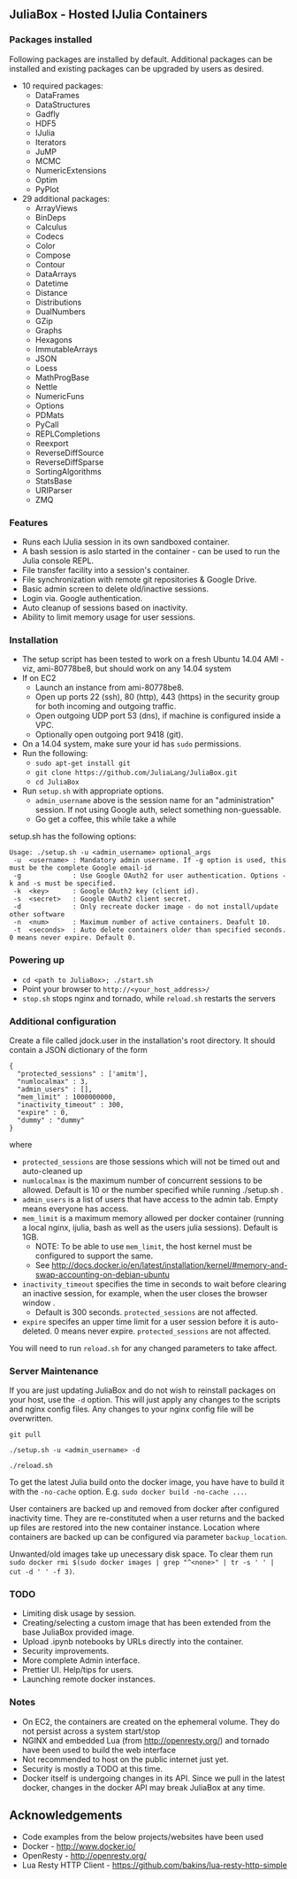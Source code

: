 ## JuliaBox - Hosted IJulia Containers

### Packages installed

Following packages are installed by default. Additional packages can be installed and existing packages can be upgraded by users as desired.

- 10 required packages:
    - DataFrames
    - DataStructures
    - Gadfly
    - HDF5
    - IJulia
    - Iterators
    - JuMP
    - MCMC
    - NumericExtensions
    - Optim
    - PyPlot
- 29 additional packages:
    - ArrayViews
    - BinDeps
    - Calculus
    - Codecs
    - Color
    - Compose
    - Contour
    - DataArrays
    - Datetime
    - Distance
    - Distributions
    - DualNumbers
    - GZip
    - Graphs
    - Hexagons
    - ImmutableArrays
    - JSON
    - Loess
    - MathProgBase
    - Nettle
    - NumericFuns
    - Options
    - PDMats
    - PyCall
    - REPLCompletions
    - Reexport
    - ReverseDiffSource
    - ReverseDiffSparse
    - SortingAlgorithms
    - StatsBase
    - URIParser
    - ZMQ

### Features

- Runs each IJulia session in its own sandboxed container.
- A bash session is aslo started in the container - can be used to run the Julia console REPL.
- File transfer facility into a session's container.
- File synchronization with remote git repositories &amp; Google Drive.
- Basic admin screen to delete old/inactive sessions.
- Login via. Google authentication.
- Auto cleanup of sessions based on inactivity.
- Ability to limit memory usage for user sessions.


### Installation

- The setup script has been tested to work on a fresh Ubuntu 14.04 AMI - viz, ami-80778be8, but should work on any 14.04 system
- If on EC2
    - Launch an instance from ami-80778be8.
    - Open up ports 22 (ssh), 80 (http), 443 (https) in the security group for both incoming and outgoing traffic. 
    - Open outgoing UDP port 53 (dns), if machine is configured inside a VPC.
    - Optionally open outgoing port 9418 (git).
- On a 14.04 system, make sure your id has `sudo` permissions.
- Run the following:
    - `sudo apt-get install git`
    - `git clone https://github.com/JuliaLang/JuliaBox.git`
    - `cd JuliaBox`
- Run `setup.sh` with appropriate options.
    - `admin_username` above is the session name for an "administration" session. If not using Google auth, select something non-guessable.
    - Go get a coffee, this while take a while


setup.sh has the following options:

```
Usage: ./setup.sh -u <admin_username> optional_args
 -u  <username> : Mandatory admin username. If -g option is used, this must be the complete Google email-id
 -g             : Use Google OAuth2 for user authentication. Options -k and -s must be specified.
 -k  <key>      : Google OAuth2 key (client id).
 -s  <secret>   : Google OAuth2 client secret.
 -d             : Only recreate docker image - do not install/update other software
 -n  <num>      : Maximum number of active containers. Deafult 10.
 -t  <seconds>  : Auto delete containers older than specified seconds. 0 means never expire. Default 0.
```


### Powering up

- `cd <path to JuliaBox>; ./start.sh`
- Point your browser to `http://<your_host_address>/`
- `stop.sh` stops nginx and tornado, while `reload.sh` restarts the servers


### Additional configuration
Create a file called jdock.user in the installation's root directory. It should contain a JSON dictionary of the form

```
{
  "protected_sessions" : ['amitm'],
  "numlocalmax" : 3,
  "admin_users" : [],
  "mem_limit" : 1000000000,
  "inactivity_timeout" : 300,
  "expire" : 0,
  "dummy" : "dummy"
}
```

where 

- `protected_sessions` are those sessions which will not be timed out and auto-cleaned up
- `numlocalmax` is the maximum number of concurrent sessions to be allowed. Default is 10 or the number specified while running ./setup.sh .
- `admin_users` is a list of users that have access to the admin tab. Empty means everyone has access.
- `mem_limit` is a maximum memory allowed per docker container (running a local nginx, ijulia, bash as well as the users julia sessions). Default is 1GB.
    - NOTE: To be able to use `mem_limit`, the host kernel must be configured to support the same. 
    - See http://docs.docker.io/en/latest/installation/kernel/#memory-and-swap-accounting-on-debian-ubuntu 
- `inactivity_timeout` specifies the time in seconds to wait before clearing an inactive session, for example, when the user closes the browser window . 
    - Default is 300 seconds. `protected_sessions` are not affected.
- `expire` specifes an upper time limit for a user session before it is auto-deleted. 0 means never expire. `protected_sessions` are not affected.


You will need to run `reload.sh` for any changed parameters to take affect.


### Server Maintenance

If you are just updating JuliaBox and do not wish to reinstall packages on your host, use the `-d` option. This will just apply any changes to the scripts and nginx config files. Any changes to your nginx config file will be overwritten.

```
git pull

./setup.sh -u <admin_username> -d 

./reload.sh
```

To get the latest Julia build onto the docker image, you have have to build it with the `-no-cache` option. E.g. `sudo docker build -no-cache ...`.

User containers are backed up and removed from docker after configured inactivity time. They are re-constituted when a user returns and the backed up files are restored into the new container instance. Location where containers are backed up can be configured via parameter `backup_location`.

Unwanted/old images take up unecessary disk space. To clear them run `sudo docker rmi $(sudo docker images | grep "^<none>" | tr -s ' ' | cut -d ' ' -f 3)`.


### TODO
- Limiting disk usage by session.
- Creating/selecting a custom image that has been extended from the base JuliaBox provided image.
- Upload .ipynb notebooks by URLs directly into the container.
- Security improvements.
- More complete Admin interface.
- Prettier UI. Help/tips for users.
- Launching remote docker instances.


### Notes

- On EC2, the containers are created on the ephemeral volume. They do not persist across a system start/stop
- NGINX and embedded Lua (from http://openresty.org/) and tornado have been used to build the web interface
- Not recommended to host on the public internet just yet. 
- Security is mostly a TODO at this time.
- Docker itself is undergoing changes in its API. Since we pull in the latest docker, changes in the docker API may break JuliaBox at any time.
  
## Acknowledgements 

- Code examples from the below projects/websites have been used
- Docker - http://www.docker.io/
- OpenResty - http://openresty.org/
- Lua Resty HTTP Client - https://github.com/bakins/lua-resty-http-simple

